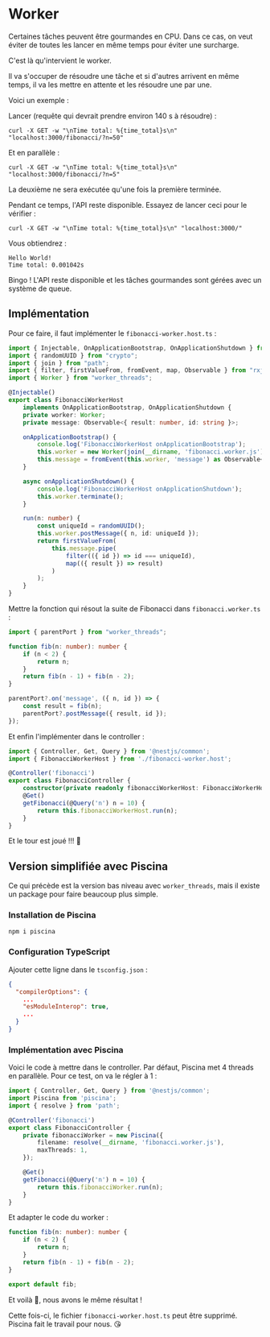 # Worker

Certaines tâches peuvent être gourmandes en CPU. Dans ce cas, on veut éviter de toutes les lancer en même temps pour éviter une surcharge.

C'est là qu'intervient le worker.

Il va s'occuper de résoudre une tâche et si d'autres arrivent en même temps, il va les mettre en attente et les résoudre une par une.

Voici un exemple :

Lancer (requête qui devrait prendre environ 140 s à résoudre) :
```shell
curl -X GET -w "\nTime total: %{time_total}s\n" "localhost:3000/fibonacci/?n=50"
```

Et en parallèle :
```shell
curl -X GET -w "\nTime total: %{time_total}s\n" "localhost:3000/fibonacci/?n=5"
```

La deuxième ne sera exécutée qu'une fois la première terminée.

Pendant ce temps, l'API reste disponible. Essayez de lancer ceci pour le vérifier :
```shell
curl -X GET -w "\nTime total: %{time_total}s\n" "localhost:3000/"
```

Vous obtiendrez :
```text
Hello World!
Time total: 0.001042s
```

Bingo ! L'API reste disponible et les tâches gourmandes sont gérées avec un système de queue.

## Implémentation

Pour ce faire, il faut implémenter le `fibonacci-worker.host.ts` :

```ts
import { Injectable, OnApplicationBootstrap, OnApplicationShutdown } from "@nestjs/common";
import { randomUUID } from "crypto";
import { join } from "path";
import { filter, firstValueFrom, fromEvent, map, Observable } from "rxjs";
import { Worker } from "worker_threads";

@Injectable()
export class FibonacciWorkerHost
    implements OnApplicationBootstrap, OnApplicationShutdown {
    private worker: Worker;
    private message: Observable<{ result: number, id: string }>;

    onApplicationBootstrap() {
        console.log('FibonacciWorkerHost onApplicationBootstrap');
        this.worker = new Worker(join(__dirname, 'fibonacci.worker.js'));
        this.message = fromEvent(this.worker, 'message') as Observable<{ result: number, id: string }>;
    }

    async onApplicationShutdown() {
        console.log('FibonacciWorkerHost onApplicationShutdown');
        this.worker.terminate();
    }

    run(n: number) {
        const uniqueId = randomUUID();
        this.worker.postMessage({ n, id: uniqueId });
        return firstValueFrom(
            this.message.pipe(
                filter(({ id }) => id === uniqueId),
                map(({ result }) => result)
            )
        );
    }
}
```

Mettre la fonction qui résout la suite de Fibonacci dans `fibonacci.worker.ts` :

```ts
import { parentPort } from "worker_threads";

function fib(n: number): number {
    if (n < 2) {
        return n;
    }
    return fib(n - 1) + fib(n - 2);
}

parentPort?.on('message', ({ n, id }) => {
    const result = fib(n);
    parentPort?.postMessage({ result, id });
});
```

Et enfin l'implémenter dans le controller :

```ts
import { Controller, Get, Query } from '@nestjs/common';
import { FibonacciWorkerHost } from './fibonacci-worker.host';

@Controller('fibonacci')
export class FibonacciController {
    constructor(private readonly fibonacciWorkerHost: FibonacciWorkerHost) { }
    @Get()
    getFibonacci(@Query('n') n = 10) {
        return this.fibonacciWorkerHost.run(n);
    }
}
```

Et le tour est joué !!! 🎉

## Version simplifiée avec Piscina

Ce qui précède est la version bas niveau avec `worker_threads`, mais il existe un package pour faire beaucoup plus simple.

### Installation de Piscina

```shell
npm i piscina
```

### Configuration TypeScript

Ajouter cette ligne dans le `tsconfig.json` :

```json
{
  "compilerOptions": {
    ...
    "esModuleInterop": true,
    ...
  }
}
```

### Implémentation avec Piscina

Voici le code à mettre dans le controller. Par défaut, Piscina met 4 threads en parallèle. Pour ce test, on va le régler à 1 :

```ts
import { Controller, Get, Query } from '@nestjs/common';
import Piscina from 'piscina';
import { resolve } from 'path';

@Controller('fibonacci')
export class FibonacciController {
    private fibonacciWorker = new Piscina({
        filename: resolve(__dirname, 'fibonacci.worker.js'),
        maxThreads: 1,
    });

    @Get()
    getFibonacci(@Query('n') n = 10) {
        return this.fibonacciWorker.run(n);
    }
}
```

Et adapter le code du worker :

```ts
function fib(n: number): number {
    if (n < 2) {
        return n;
    }
    return fib(n - 1) + fib(n - 2);
}

export default fib;
```

Et voilà 🎉, nous avons le même résultat !

Cette fois-ci, le fichier `fibonacci-worker.host.ts` peut être supprimé. Piscina fait le travail pour nous. 😘